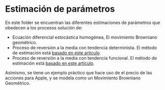 # Estimación de parámetros

En este folder se encuentran las diferentes estimaciones de parámetros que obedecen a los procesos solución de:

* Ecuación diferencial estocástica homogénea, El movimiento Browniano geométrico.
* Proceso de reversión a la media con tendencia determinista. El método de estimación está [basado en este articulo](https://www.hindawi.com/journals/jps/2013/239384/abs/).
* Proceso de reversión a la media con tendencia funcional. El método de estimación está [basado en este artículo](https://www.hindawi.com/journals/jps/2016/5191583/abs/).

Asimismo, se tiene un ejemplo práctico que hace uso de el precio de las acciones para Apple, y se modela como un Movimiento Browniano Geométrico.
